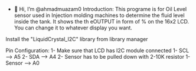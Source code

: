 - 👋 Hi, I’m @ahmadmuazam0
Introduction:
  This programe is for Oil Level sensor used in Injection molding machines to determine the fluid level inside the tank. It shows the th eOUTPUT in form of % on the 16x2 LCD. You can change it to whatever display you want.

Install the "LiquidCrystal_I2C" library from library manager

Pin Configuration:
 1- Make sure that LCD has I2C module connected
    1- SCL --> A5
    2- SDA --> A4
 2- Sensor has to be pulled down with 2-10K resistor
    1- Sensor --> A0
  
